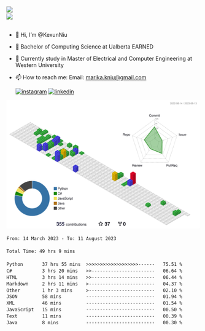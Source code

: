 <a href="https://github.com/anuraghazra/github-readme-stats">
  <img align="center" src="https://github-readme-stats.vercel.app/api?username=KexunNiu&show_icons=true" />
</a>
</br>
<a href="https://github.com/anuraghazra/github-readme-stats">
  <img align="center" src="https://github-readme-stats.vercel.app/api/top-langs/?username=KexunNiu" />
</a>

</br>
</br>

- 👋 Hi, I’m @KexunNiu
- 👀 Bachelor of Computing Science at Ualberta EARNED
- 🌱 Currently study in Master of Electrical and Computer Engineering at Western University
- 📫 How to reach me: Email: marika.kniu@gmail.com
  
  [![instagram](https://github.com/shikhar1020jais1/Git-Social/blob/master/Icons/Instagram1.png (Instagram))][1] [![linkedin](https://github.com/shikhar1020jais1/Git-Social/blob/master/Icons/LinkedIn1.png (LinkedIn))][2]

<!-- To Link your profile to the media buttons -->

[1]: https://www.instagram.com/barryn719_
[2]: https://www.linkedin.com/in/kexun-niu



![](./profile-3d-contrib/profile-gitblock.svg)

<!--START_SECTION:waka-->

```txt
From: 14 March 2023 - To: 11 August 2023

Total Time: 49 hrs 9 mins

Python       37 hrs 55 mins  >>>>>>>>>>>>>>>>>>>------   75.51 %
C#           3 hrs 20 mins   >>-----------------------   06.64 %
HTML         3 hrs 14 mins   >>-----------------------   06.44 %
Markdown     2 hrs 11 mins   >------------------------   04.37 %
Other        1 hr 3 mins     >------------------------   02.10 %
JSON         58 mins         -------------------------   01.94 %
XML          46 mins         -------------------------   01.54 %
JavaScript   15 mins         -------------------------   00.50 %
Text         11 mins         -------------------------   00.39 %
Java         8 mins          -------------------------   00.30 %
```

<!--END_SECTION:waka-->

